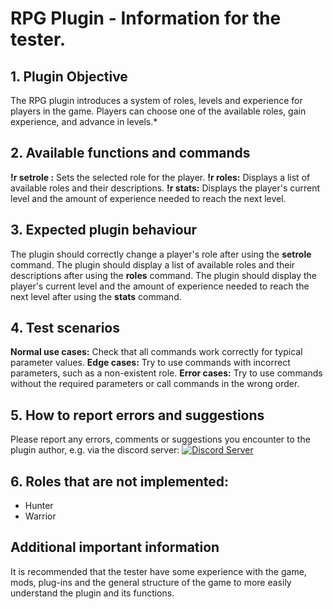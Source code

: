 # RPG Plugin - Information for the tester.

## 1. Plugin Objective 

The RPG plugin introduces a system of roles, levels and experience for players in the game. Players can choose one of the available roles, gain experience, and advance in levels.*

## 2. Available functions and commands

**!r setrole <roleName>:** Sets the selected role for the player.
**!r roles:** Displays a list of available roles and their descriptions.
**!r stats:** Displays the player's current level and the amount of experience needed to reach the next level.

## 3. Expected plugin behaviour

The plugin should correctly change a player's role after using the **setrole** command.
The plugin should display a list of available roles and their descriptions after using the **roles** command.
The plugin should display the player's current level and the amount of experience needed to reach the next level after using the **stats** command.

## 4. Test scenarios

**Normal use cases:** Check that all commands work correctly for typical parameter values.
**Edge cases:** Try to use commands with incorrect parameters, such as a non-existent role.
**Error cases:** Try to use commands without the required parameters or call commands in the wrong order.

## 5. How to report errors and suggestions

Please report any errors, comments or suggestions you encounter to the plugin author, e.g. via the discord server: 
<a href="https://discord.gg/AVQ347un9x">
    <img src="https://discordapp.com/api/guilds/1008603013025374208/widget.png?style=banner2" alt="Discord Server">
  </a>

## 6. Roles that are not implemented:

- Hunter
- Warrior

## Additional important information

It is recommended that the tester have some experience with the game, mods, plug-ins and the general structure of the game to more easily understand the plugin and its functions.
